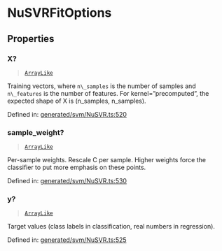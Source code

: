 # NuSVRFitOptions

## Properties

### X?

> [`ArrayLike`](../types/ArrayLike.md)

Training vectors, where `n\_samples` is the number of samples and `n\_features` is the number of features. For kernel=”precomputed”, the expected shape of X is (n\_samples, n\_samples).

Defined in:  [generated/svm/NuSVR.ts:520](https://github.com/transitive-bullshit/scikit-learn-ts/blob/b59c1ff/packages/sklearn/src/generated/svm/NuSVR.ts#L520)

### sample\_weight?

> [`ArrayLike`](../types/ArrayLike.md)

Per-sample weights. Rescale C per sample. Higher weights force the classifier to put more emphasis on these points.

Defined in:  [generated/svm/NuSVR.ts:530](https://github.com/transitive-bullshit/scikit-learn-ts/blob/b59c1ff/packages/sklearn/src/generated/svm/NuSVR.ts#L530)

### y?

> [`ArrayLike`](../types/ArrayLike.md)

Target values (class labels in classification, real numbers in regression).

Defined in:  [generated/svm/NuSVR.ts:525](https://github.com/transitive-bullshit/scikit-learn-ts/blob/b59c1ff/packages/sklearn/src/generated/svm/NuSVR.ts#L525)
